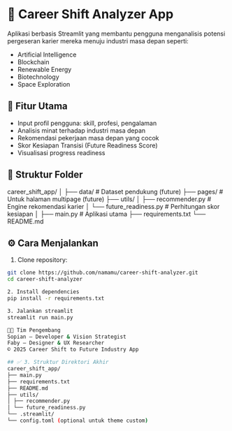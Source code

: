 # 🔮 Career Shift Analyzer App

Aplikasi berbasis Streamlit yang membantu pengguna menganalisis potensi pergeseran karier mereka menuju industri masa depan seperti:

- Artificial Intelligence
- Blockchain
- Renewable Energy
- Biotechnology
- Space Exploration

## 🚀 Fitur Utama
- Input profil pengguna: skill, profesi, pengalaman
- Analisis minat terhadap industri masa depan
- Rekomendasi pekerjaan masa depan yang cocok
- Skor Kesiapan Transisi (Future Readiness Score)
- Visualisasi progress readiness

## 📂 Struktur Folder

career_shift_app/
│
├── data/ # Dataset pendukung (future)
├── pages/ # Untuk halaman multipage (future)
├── utils/
│ ├── recommender.py # Engine rekomendasi karier
│ └── future_readiness.py # Perhitungan skor kesiapan
│
├── main.py # Aplikasi utama
├── requirements.txt
└── README.md


## ⚙️ Cara Menjalankan

1. Clone repository:

```bash
git clone https://github.com/namamu/career-shift-analyzer.git
cd career-shift-analyzer

2. Install dependencies 
pip install -r requirements.txt

3. Jalankan streamlit
streamlit run main.py

🧑‍💻 Tim Pengembang
Sopian – Developer & Vision Strategist
Faby – Designer & UX Researcher
© 2025 Career Shift to Future Industry App

## ✅ 3. Struktur Direktori Akhir
career_shift_app/
├── main.py
├── requirements.txt
├── README.md
├── utils/
│ ├── recommender.py
│ └── future_readiness.py
└── .streamlit/
└── config.toml (optional untuk theme custom)



